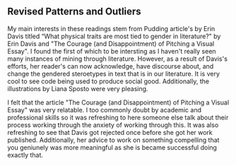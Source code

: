 ## Revised Patterns and Outliers

My main interests in these readings stem from Pudding article's by Erin Davis titled “What physical traits are most tied to gender in literature?" by Erin Davis and "The Courage (and Disappointment) of Pitching a Visual Essay". I found the first of which to be intersting as I haven't really seen many instances of mining through literature. However, as a result of Davis's efforts, her reader's can now acknowledge, have discourse about, and change the gendered steroetypes in text that is in our literature. It is very cool to see code being used to produce social good. Additionally, the illustrations by Liana Sposto were very pleasing.

I felt that the article "The Courage (and Disappointment) of Pitching a Visual Essay" was very relatable. I too commonly doubt by academic and professional skills so it was refreshing to here someone else talk about their process working through the anxiety of working through this. It was also refreshing to see that Davis got rejected once before she got her work published. Additionally, her advice to work on something compelling that you geniunely was more meaningful as she is became successful doing exactly that.